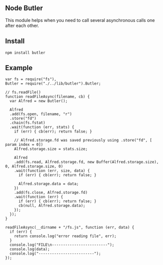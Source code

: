 ## Node Butler

This module helps when you need to call several asynchronous calls one after each other.

## Install

    npm install butler

## Example

    var fs = require("fs"),
    Butler = require("./../lib/butler").Butler;

    // fs.readFile()
    function readFileAsync(filename, cb) {
      var Alfred = new Butler();

      Alfred
      .add(fs.open, filename, "r")
      .store("fd")
      .chain(fs.fstat)
      .wait(function (err, stats) {
        if (err) { cb(err); return false; }

        // Alfred.storage.fd was saved previously using .store("fd", [ param index = 0])
        Alfred.storage.size = stats.size;

        Alfred
        .add(fs.read, Alfred.storage.fd, new Buffer(Alfred.storage.size), 0, Alfred.storage.size, 0)
        .wait(function (err, size, data) {
          if (err) { cb(err); return false; }

          Alfred.storage.data = data;
        })
        .add(fs.close, Alfred.storage.fd)
        .wait(function (err) {
          if (err) { cb(err); return false; }
          cb(null, Alfred.storage.data);
        });
      });
    }

    readFileAsync(__dirname + "/fs.js", function (err, data) {
      if (err) {
        return console.log("error reading file", err);
      }
      console.log("FILE\n-------------------------");
      console.log(data);
      console.log("-------------------------");
    });